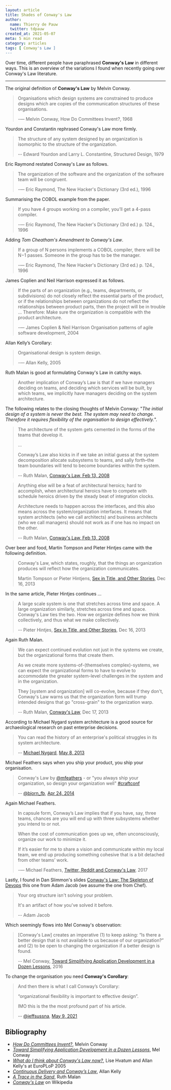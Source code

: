 ```yaml
---
layout: article
title: Shades of Conway's Law
author:
  name: Thierry de Pauw
  twitter: tdpauw
created_at: 2021-05-07
meta: 5 min read
category: articles
tags: [ Conway's Law ]
---
```


Over time, different people have paraphrased **Conway's Law** in different ways.
This is an overview of the variations I found when recently going over Conway's
Law literature.

---

The original definition of **Conway's Law** by Melvin Conway.

> Organisations which design systems are constrained to produce designs which are copies of the communication structures of these organisations.
>
> -— Melvin Conway, How Do Committees Invent?, 1968

Yourdon and Constantin rephrased Conway's Law more firmly.

> The structure of any system designed by an organization is isomorphic to the structure of the organization.
>
> -- Edward Yourdon and Larry L. Constantine, Structured Design, 1979

Eric Raymond restated Conway's Law as follows.

> The organization of the software and the organization of the software team will be congruent.
>
> -— Eric Raymond, The New Hacker's Dictionary (3rd ed.), 1996

Summarising the COBOL example from the paper.

> If you have 4 groups working on a compiler, you’ll get a 4-pass compiler.
>
> -— Eric Raymond, The New Hacker's Dictionary (3rd ed.) p. 124., 1996

Adding *Tom Cheatham's Amendment to Conway's Law*.

> If a group of N persons implements a COBOL compiler, there will be N−1 passes. Someone in the group has to be the manager.
>
> -— Eric Raymond, The New Hacker's Dictionary (3rd ed.) p. 124., 1996

James Coplien and Neil Harrison expressed it as follows.

> If the parts of an organization (e.g., teams, departments, or subdivisions) do not closely reflect the essential parts of the product, or if the relationships between organizations do not reflect the relationships between product parts, then the project will be in trouble ... Therefore: Make sure the organization is compatible with the product architecture.
>
> -— James Coplien & Neil Harrison Organisation patterns of agile software development, 2004

Allan Kelly’s Corollary:

> Organisational design is system design.
>
> -— Allan Kelly, 2005

Ruth Malan is good at formulating Conway's Law in catchy ways.

> Another implication of Conway’s Law is that if we have managers deciding on teams, and deciding which services will be built, by which teams, we implicitly have managers deciding on the system architecture.

The following relates to the closing thoughts of Melvin Conway: "*The initial design of a system is never the best. The system may need to change. Therefore it requires flexibility of the organisation to design effectively.*".

> The architecture of the system gets cemented in the forms of the teams that develop it.
>
> ...
>
> Conway’s Law also kicks in if we take an initial guess at the system decomposition allocate subsystems to teams, and sally forth–the team boundaries will tend to become boundaries within the system.
>
> -- Ruth Malan, [Conway's Law, Feb 13, 2008](https://web.archive.org/web/20181022001505/http://traceinthesand.com:80/blog/2008/02/13/conways-law/)

> Anything else will be a feat of architectural heroics; hard to accomplish, when architectural heroics have to compete with schedule heroics driven by the steady beat of integration clocks.
>
> Architecture needs to happen across the interfaces, and this also means across the system/organization interfaces. It means that system architects (who we call architects) and business architects (who we call managers) should not work as if one has no impact on the other.
>
> -- Ruth Malan, [Conway's Law, Feb 13, 2008](https://web.archive.org/web/20181022001505/http://traceinthesand.com:80/blog/2008/02/13/conways-law/)

Over beer and food, Martin Tompson and Pieter Hintjes came with the following definition.

> Conway's Law, which states, roughly, that the things an organization produces will reflect how the organization communicates.
>
> Martin Tompson or Pieter Hintjens, [Sex in Title, and Other Stories](http://hintjens.com/blog:73), Dec 16, 2013

In the same article, Pieter Hintjes continues ...

> A large scale system is one that stretches across time and space. A large organization similarly, stretches across time and space. Conway's Law ties the two. How we organize defines how we think collectively, and thus what we make collectively.
>
> -- Pieter Hintjes, [Sex in Title, and Other Stories](http://hintjens.com/blog:73), Dec 16, 2013

Again Ruth Malan.

> We can expect continued evolution not just in the systems we create, but the organizational forms that create them.
>
> As we create more systems-of-(themselves complex)-systems, we can expect the organizational forms to have to evolve to accommodate the greater system-level challenges in the system and in the organization.
>
> They [system and organization] will co-evolve, because if they don't, Conway's Law warns us that the organization form will trump intended designs that go "cross-grain" to the organization warp.
>
> -- Ruth Malan, [Conway's Law](https://web.archive.org/web/20190924192153/http://www.ruthmalan.com:80/Journal/2013/2013JournalDecember.htm#Conways_Law), Dec 17, 2013

According to Michael Nygard system architecture is a good source for archaeological research on past enterprise decisions.

> You can read the history of an enterprise's political struggles in its system architecture.
>
> -- [Michael Nygard](https://twitter.com/mtnygard), [May 8, 2013](https://twitter.com/mtnygard/status/332131878830211073)

Michael Feathers says when you ship your product, you ship your organisation.

> Conway's Law by [@mfeathers](https://twitter.com/mfeathers) - or "you always ship your organization, so design your organization well" [#craftconf](https://twitter.com/hashtag/craftconf)
>
> -- [@bjorn_fb](https://twitter.com/bjorn_fb), [Apr 24, 2014](https://twitter.com/bjorn_fb/status/459367064470573056)

Again Michael Feathers.

> In capsule form, Conway’s Law implies that if you have, say, three teams, chances are you will end up with three subsystems whether you intend to or not.
>
> When the cost of communication goes up we, often unconsciously, organize our work to minimize it.
>
> If it’s easier for me to share a vision and communicate within my local team, we end up producing something cohesive that is a bit detached from other teams’ work.
>
> -— Michael Feathers, [Twitter, Reddit and Conway's Law](https://michaelfeathers.silvrback.com/social-media-architecture-and-conway-s-law), 2017

Lastly, I found in Dan Slimmon's slides [Conway's Law: The Skeleton of Devops](https://www.slideshare.net/danslimmon/conways-law-the-skeleton-of-devops) this one from Adam Jacob (we assume the one from Chef).

> Your org structure isn't solving your problem.
>
> It's an artifact of how you've solved it before.
>
> -- Adam Jacob

Which seemingly flows into Mel Conway's observation:

> [Conway's Law] creates an imperative (1) to keep asking: “Is there a better design that is not available to us because of our organization?” and (2) to be open to changing the organization if a better design is found.
>
> -- Mel Conway, [Toward Simplifying Application Development in a Dozen Lessons](http://melconway.com/Home/pdf/simplify.pdf), 2016

To change the organisation you need **Conway's Corollary**:

> And then there is what I call Conway’s Corollary:
>
> “organizational flexibility is important to effective design”.
>
> IMO this is the the most profound part of his article.
>
> -- [@jeffsussna](https://twitter.com/jeffsussna), [May 9, 2021](https://twitter.com/jeffsussna/status/1391441776829943809?s=20)

## Bibliography

- [*How Do Committees Invent?*](https://www.melconway.com/Home/Committees_Paper.html), Melvin Conway
- [*Toward Simplifying Application Development in a Dozen Lessons*](http://melconway.com/Home/pdf/simplify.pdf), Mel Conway
- [*What do I think about Conway's Law now?*](https://www.allankellyassociates.co.uk/static/presentations/EuroPLoP2005/ConwaysLawFocusGroup.pdf), Lise Hvatum and Allan Kelly's at EuroPLoP 2005
- [*Continuous Delivery and Conway’s Law*](https://www.slideshare.net/allankellynet/conways-law-continuous-delivery), Allan Kelly
- [*A Trace in the Sand*](https://www.ruthmalan.com/Journal/2014/2014JournalMay.htm), Ruth Malan
- [*Conway's Law*](https://en.wikipedia.org/wiki/Conway%27s_law) on Wikipedia
